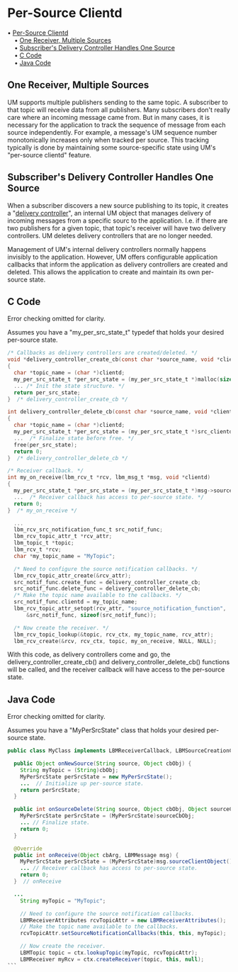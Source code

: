 # Per-Source Clientd

<!-- mdtoc-start -->
&bull; [Per-Source Clientd](#per-source-clientd)  
&nbsp;&nbsp;&nbsp;&nbsp;&bull; [One Receiver, Multiple Sources](#one-receiver-multiple-sources)  
&nbsp;&nbsp;&nbsp;&nbsp;&bull; [Subscriber's Delivery Controller Handles One Source](#subscribers-delivery-controller-handles-one-source)  
&nbsp;&nbsp;&nbsp;&nbsp;&bull; [C Code](#c-code)  
&nbsp;&nbsp;&nbsp;&nbsp;&bull; [Java Code](#java-code)  
<!-- TOC created by './mdtoc.pl wiki/per-source-clientd.md' (see https://github.com/fordsfords/mdtoc) -->
<!-- mdtoc-end -->

## One Receiver, Multiple Sources

UM supports multiple publishers sending to the same topic.
A subscriber to that topic will receive data from all publishers.
Many subscribers don't really care where an incoming message came from.
But in many cases, it is necessary for the application to track the
sequence of message from each source independently.
For example, a message's UM sequence number monotonically
increases only when tracked per source.
This tracking typically is done by maintaining some source-specific state
using UM's "per-source clientd" feature.

## Subscriber's Delivery Controller Handles One Source

When a subscriber discovers a new source publishing to its topic,
it creates a
"[delivery controller](https://ultramessaging.github.io/currdoc/doc/Design/architecture.html#deliverycontroller)",
an internal UM object that manages delivery of incoming messages from a
specific sourc to the application.
I.e. if there are two publishers for a given topic, that topic's receiver
will have two delivery controllers.
UM deletes delivery controllers that are no longer needed.

Management of UM's internal delivery controllers normally happens
invisibly to the application.
However, UM offers configurable application callbacks that inform the
application as delivery controllers are created and deleted.
This allows the application to create and maintain its own
per-source state.

## C Code
Error checking omitted for clarity.

Assumes you have a "my_per_src_state_t" typedef that holds your desired
per-source state.

````C
/* Callbacks as delivery controllers are created/deleted. */
void *delivery_controller_create_cb(const char *source_name, void *clientd)
{
  char *topic_name = (char *)clientd;
  my_per_src_state_t *per_src_state = (my_per_src_state_t *)malloc(sizeof(my_per_src_state_t));
  ... /* Init the state structure. */
  return per_src_state;
}  /* delivery_controller_create_cb */

int delivery_controller_delete_cb(const char *source_name, void *clientd, void *src_clientd)
{
  char *topic_name = (char *)clientd;
  my_per_src_state_t *per_src_state = (my_per_src_state_t *)src_clientd;
  ...  /* Finalize state before free. */
  free(per_src_state);
  return 0;
}  /* delivery_controller_delete_cb */

/* Receiver callback. */
int my_on_receive(lbm_rcv_t *rcv, lbm_msg_t *msg, void *clientd)
{
  my_per_src_state_t *per_src_state = (my_per_src_state_t *)msg->source_clientd;
  ...  /* Receiver callback has access to per-source state. */
  return 0;
}  /* my_on_receive */

  ...
  lbm_rcv_src_notification_func_t src_notif_func;
  lbm_rcv_topic_attr_t *rcv_attr;
  lbm_topic_t *topic;
  lbm_rcv_t *rcv;
  char *my_topic_name = "MyTopic";

  /* Need to configure the source notification callbacks. */
  lbm_rcv_topic_attr_create(&rcv_attr);
  src_notif_func.create_func = delivery_controller_create_cb;
  src_notif_func.delete_func = delivery_controller_delete_cb;
  /* Make the topic name available to the callbacks. */
  src_notif_func.clientd = my_topic_name;
  lbm_rcv_topic_attr_setopt(rcv_attr, "source_notification_function",
      &src_notif_func, sizeof(src_notif_func));

  /* Now create the receiver. */
  lbm_rcv_topic_lookup(&topic, rcv_ctx, my_topic_name, rcv_attr);
  lbm_rcv_create(&rcv, rcv_ctx, topic, my_on_receive, NULL, NULL);
````

With this code, as delivery controllers come and go, the
delivery_controller_create_cb() and delivery_controller_delete_cb() functions
will be called, and the receiver callback will have access to the per-source
state.

## Java Code
Error checking omitted for clarity.

Assumes you have a "MyPerSrcState" class that holds your desired
per-source state.

````Java
public class MyClass implements LBMReceiverCallback, LBMSourceCreationCallback, LBMSourceDeletionCallback {

  public Object onNewSource(String source, Object cbObj) {
    String myTopic = (String)cbObj;
    MyPerSrcState perSrcState = new MyPerSrcState();
    ...  // Initialize up per-source state.
    return perSrcState;
  }

  public int onSourceDelete(String source, Object cbObj, Object sourceCbObj) {
    MyPerSrcState perSrcState = (MyPerSrcState)sourceCbObj;
    ... // Finalize state.
    return 0;
  }

  @Override
  public int onReceive(Object cbArg, LBMMessage msg) {
    MyPerSrcState perSrcState = (MyPerSrcState)msg.sourceClientObject();
    ... // Receiver callback has access to per-source state.
    return 0;
  }  // onReceive

  ...
    String myTopic = "MyTopic";

    // Need to configure the source notification callbacks.
    LBMReceiverAttributes rcvTopicAttr = new LBMReceiverAttributes();
    // Make the topic name available to the callbacks.
    rcvTopicAttr.setSourceNotificationCallbacks(this, this, myTopic);

    // Now create the receiver.
    LBMTopic topic = ctx.lookupTopic(myTopic, rcvTopicAttr);
    LBMReceiver myRcv = ctx.createReceiver(topic, this, null);
```
